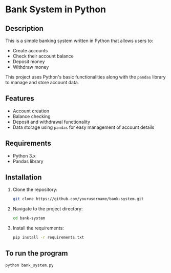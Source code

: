 # Bank System in Python

## Description
This is a simple banking system written in Python that allows users to:
- Create accounts
- Check their account balance
- Deposit money
- Withdraw money

This project uses Python's basic functionalities along with the `pandas` library to manage and store account data.

## Features
- Account creation
- Balance checking
- Deposit and withdrawal functionality
- Data storage using `pandas` for easy management of account details

## Requirements
- Python 3.x
- Pandas library

## Installation
1. Clone the repository:
   ```bash
   git clone https://github.com/yourusername/bank-system.git

2. Navigate to the project directory:
   ```bash
   cd bank-system

3. Install the requirements:
   ```bash
   pip install -r requirements.txt

## To run the program
```bash
python bank_system.py
